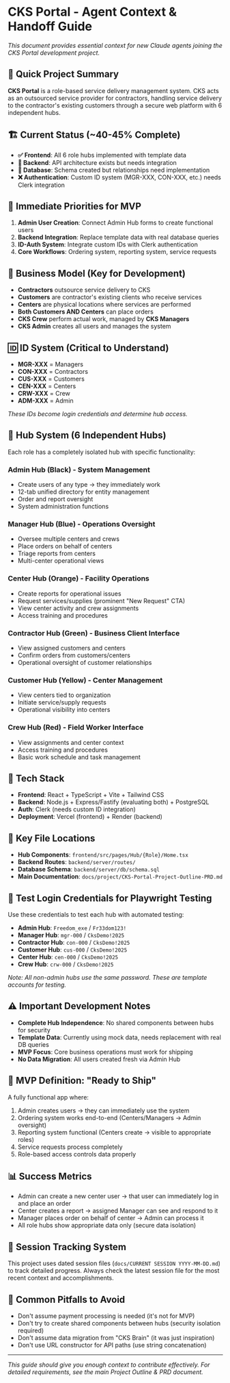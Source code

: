 # CKS Portal - Agent Context & Handoff Guide

*This document provides essential context for new Claude agents joining the CKS Portal development project.*

## 🎯 Quick Project Summary
**CKS Portal** is a role-based service delivery management system. CKS acts as an outsourced service provider for contractors, handling service delivery to the contractor's existing customers through a secure web platform with 6 independent hubs.

## 🏗️ Current Status (~40-45% Complete)
- **✅ Frontend**: All 6 role hubs implemented with template data
- **🚧 Backend**: API architecture exists but needs integration
- **🚧 Database**: Schema created but relationships need implementation
- **❌ Authentication**: Custom ID system (MGR-XXX, CON-XXX, etc.) needs Clerk integration

## 🚀 Immediate Priorities for MVP
1. **Admin User Creation**: Connect Admin Hub forms to create functional users
2. **Backend Integration**: Replace template data with real database queries
3. **ID-Auth System**: Integrate custom IDs with Clerk authentication
4. **Core Workflows**: Ordering system, reporting system, service requests

## 🏢 Business Model (Key for Development)
- **Contractors** outsource service delivery to CKS
- **Customers** are contractor's existing clients who receive services
- **Centers** are physical locations where services are performed
- **Both Customers AND Centers** can place orders
- **CKS Crew** perform actual work, managed by **CKS Managers**
- **CKS Admin** creates all users and manages the system

## 🆔 ID System (Critical to Understand)
- **MGR-XXX** = Managers
- **CON-XXX** = Contractors  
- **CUS-XXX** = Customers
- **CEN-XXX** = Centers
- **CRW-XXX** = Crew
- **ADM-XXX** = Admin

*These IDs become login credentials and determine hub access.*

## 🎨 Hub System (6 Independent Hubs)
Each role has a completely isolated hub with specific functionality:

### **Admin Hub** (Black) - System Management
- Create users of any type → they immediately work
- 12-tab unified directory for entity management
- Order and report oversight
- System administration functions

### **Manager Hub** (Blue) - Operations Oversight  
- Oversee multiple centers and crews
- Place orders on behalf of centers
- Triage reports from centers
- Multi-center operational views

### **Center Hub** (Orange) - Facility Operations
- Create reports for operational issues
- Request services/supplies (prominent "New Request" CTA)
- View center activity and crew assignments
- Access training and procedures

### **Contractor Hub** (Green) - Business Client Interface
- View assigned customers and centers  
- Confirm orders from customers/centers
- Operational oversight of customer relationships

### **Customer Hub** (Yellow) - Center Management
- View centers tied to organization
- Initiate service/supply requests
- Operational visibility into centers

### **Crew Hub** (Red) - Field Worker Interface
- View assignments and center context
- Access training and procedures
- Basic work schedule and task management

## 🔧 Tech Stack
- **Frontend**: React + TypeScript + Vite + Tailwind CSS
- **Backend**: Node.js + Express/Fastify (evaluating both) + PostgreSQL
- **Auth**: Clerk (needs custom ID integration)
- **Deployment**: Vercel (frontend) + Render (backend)

## 📁 Key File Locations
- **Hub Components**: `frontend/src/pages/Hub/{Role}/Home.tsx`
- **Backend Routes**: `backend/server/routes/`
- **Database Schema**: `backend/server/db/schema.sql`
- **Main Documentation**: `docs/project/CKS-Portal-Project-Outline-PRD.md`

## 🔑 Test Login Credentials for Playwright Testing
Use these credentials to test each hub with automated testing:

- **Admin Hub**: `Freedom_exe` / `Fr33dom123!`
- **Manager Hub**: `mgr-000` / `CksDemo!2025`
- **Contractor Hub**: `con-000` / `CksDemo!2025`
- **Customer Hub**: `cus-000` / `CksDemo!2025`
- **Center Hub**: `cen-000` / `CksDemo!2025`
- **Crew Hub**: `crw-000` / `CksDemo!2025`

*Note: All non-admin hubs use the same password. These are template accounts for testing.*

## ⚠️ Important Development Notes
- **Complete Hub Independence**: No shared components between hubs for security
- **Template Data**: Currently using mock data, needs replacement with real DB queries
- **MVP Focus**: Core business operations must work for shipping
- **No Data Migration**: All users created fresh via Admin Hub

## 🎯 MVP Definition: "Ready to Ship"
A fully functional app where:
1. Admin creates users → they can immediately use the system
2. Ordering system works end-to-end (Centers/Managers → Admin oversight)
3. Reporting system functional (Centers create → visible to appropriate roles)
4. Service requests process completely
5. Role-based access controls data properly

## 📊 Success Metrics
- Admin can create a new center user → that user can immediately log in and place an order
- Center creates a report → assigned Manager can see and respond to it
- Manager places order on behalf of center → Admin can process it
- All role hubs show appropriate data only (secure data isolation)

## 🔄 Session Tracking System
This project uses dated session files (`docs/CURRENT SESSION YYYY-MM-DD.md`) to track detailed progress. Always check the latest session file for the most recent context and accomplishments.

## 🚨 Common Pitfalls to Avoid
- Don't assume payment processing is needed (it's not for MVP)
- Don't try to create shared components between hubs (security isolation required)
- Don't assume data migration from "CKS Brain" (it was just inspiration)
- Don't use URL constructor for API paths (use string concatenation)

---

*This guide should give you enough context to contribute effectively. For detailed requirements, see the main Project Outline & PRD document.*